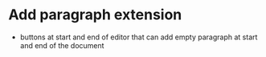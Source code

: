 # Add paragraph extension

- buttons at start and end of editor that can add empty paragraph at start and end of the document

